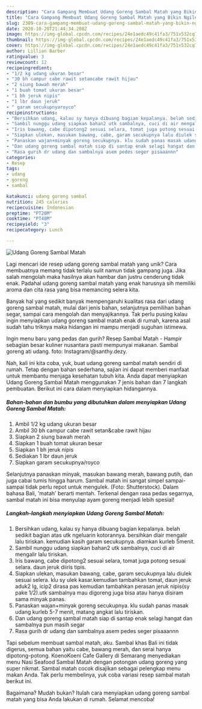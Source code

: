 ```yaml
---
description: "Cara Gampang Membuat Udang Goreng Sambal Matah yang Bikin Ngiler"
title: "Cara Gampang Membuat Udang Goreng Sambal Matah yang Bikin Ngiler"
slug: 2309-cara-gampang-membuat-udang-goreng-sambal-matah-yang-bikin-ngiler
date: 2020-10-20T21:44:34.208Z
image: https://img-global.cpcdn.com/recipes/24e1aedc49c41fa3/751x532cq70/udang-goreng-sambal-matah-foto-resep-utama.jpg
thumbnail: https://img-global.cpcdn.com/recipes/24e1aedc49c41fa3/751x532cq70/udang-goreng-sambal-matah-foto-resep-utama.jpg
cover: https://img-global.cpcdn.com/recipes/24e1aedc49c41fa3/751x532cq70/udang-goreng-sambal-matah-foto-resep-utama.jpg
author: Lillian Barber
ratingvalue: 3
reviewcount: 12
recipeingredient:
- "1/2 kg udang ukuran besar"
- "30 bh campur cabe rawit setancabe rawit hijau"
- "2 siung bawah merah"
- "1 buah tomat ukuran besar"
- "1 bh jeruk nipis"
- "1 lbr daun jeruk"
- " garam secukupnyaroyco"
recipeinstructions:
- "Bersihkan udang, kalau sy hanya dibuang bagian kepalanya. belah sedikit bagian atas utk ngeluarin kotorannya. bersihkan diair mengalir lalu tiriskan. kemudian kasih garam secukupnya. diamkan kurleb 5menit."
- "Sambil nunggu udang siapkan bahan2 utk sambalnya, cuci di air mengalir lalu tiriskan."
- "Iris bawang, cabe dipotong2 sesuai selara, tomat juga potong sesuai selara. daun jeruk diiris tipis."
- "Siapkan ulekan, masukan bawang, cabe, garam secukupnya lalu diulek sesuai selera. klu sy ulek kasar.kemudian tambahkan tomat, daun jeruk aduk2 lg, icip2 dirasa pas kemudian tambahkan perasan jeruk nipis(sy pake 1/2).utk sambalnya mau digoreng juga bisa atau hanya disiram sama minyak panas."
- "Panaskan wajan+minyak goreng secukupnya. klu sudah panas masak udang kurleb 5-7 menit, matang angkat lalu tiriskan."
- "Dan udang goreng sambal matah siap di santap enak selagi hangat dan sambalnya pun masih segar"
- "Rasa gurih dr udang dan sambalnya asem pedes seger pisaaannn"
categories:
- Resep
tags:
- udang
- goreng
- sambal

katakunci: udang goreng sambal 
nutrition: 245 calories
recipecuisine: Indonesian
preptime: "PT20M"
cooktime: "PT48M"
recipeyield: "3"
recipecategory: Lunch

---
```



![Udang Goreng Sambal Matah](https://img-global.cpcdn.com/recipes/24e1aedc49c41fa3/751x532cq70/udang-goreng-sambal-matah-foto-resep-utama.jpg)

Lagi mencari ide resep udang goreng sambal matah yang unik? Cara membuatnya memang tidak terlalu sulit namun tidak gampang juga. Jika salah mengolah maka hasilnya akan hambar dan justru cenderung tidak enak. Padahal udang goreng sambal matah yang enak harusnya sih memiliki aroma dan cita rasa yang bisa memancing selera kita.

Banyak hal yang sedikit banyak mempengaruhi kualitas rasa dari udang goreng sambal matah, mulai dari jenis bahan, selanjutnya pemilihan bahan segar, sampai cara mengolah dan menyajikannya. Tak perlu pusing kalau ingin menyiapkan udang goreng sambal matah enak di rumah, karena asal sudah tahu triknya maka hidangan ini mampu menjadi suguhan istimewa.

Ingin menu baru yang pedas dan gurih? Resep Sambal Matah - Hampir sebagian besar kuliner nusantara pasti mempunyai makanan. Sambal goreng ati udang. foto: Instagram/@santhy.dezy.


Nah, kali ini kita coba, yuk, buat udang goreng sambal matah sendiri di rumah. Tetap dengan bahan sederhana, sajian ini dapat memberi manfaat untuk membantu menjaga kesehatan tubuh kita. Anda dapat menyiapkan Udang Goreng Sambal Matah menggunakan 7 jenis bahan dan 7 langkah pembuatan. Berikut ini cara dalam menyiapkan hidangannya.

<!--inarticleads1-->

##### Bahan-bahan dan bumbu yang dibutuhkan dalam menyiapkan Udang Goreng Sambal Matah:

1. Ambil 1/2 kg udang ukuran besar
1. Ambil 30 bh campur cabe rawit setan&amp;cabe rawit hijau
1. Siapkan 2 siung bawah merah
1. Siapkan 1 buah tomat ukuran besar
1. Siapkan 1 bh jeruk nipis
1. Sediakan 1 lbr daun jeruk
1. Siapkan  garam secukupnya/royco


Selanjutnya panaskan minyak, masukan bawang merah, bawang putih, dan juga cabai tumis hingga harum. Sambal matah ini sangat simpel sampai-sampai tidak perlu repot untuk mengulek. (Foto: Shutterstock). Dalam bahasa Bali, &#39;matah&#39; berarti mentah. Terkenal dengan rasa pedas segarnya, sambal matah ini bisa menyulap ayam goreng menjadi lebih spesial! 

<!--inarticleads2-->

##### Langkah-langkah menyiapkan Udang Goreng Sambal Matah:

1. Bersihkan udang, kalau sy hanya dibuang bagian kepalanya. belah sedikit bagian atas utk ngeluarin kotorannya. bersihkan diair mengalir lalu tiriskan. kemudian kasih garam secukupnya. diamkan kurleb 5menit.
1. Sambil nunggu udang siapkan bahan2 utk sambalnya, cuci di air mengalir lalu tiriskan.
1. Iris bawang, cabe dipotong2 sesuai selara, tomat juga potong sesuai selara. daun jeruk diiris tipis.
1. Siapkan ulekan, masukan bawang, cabe, garam secukupnya lalu diulek sesuai selera. klu sy ulek kasar.kemudian tambahkan tomat, daun jeruk aduk2 lg, icip2 dirasa pas kemudian tambahkan perasan jeruk nipis(sy pake 1/2).utk sambalnya mau digoreng juga bisa atau hanya disiram sama minyak panas.
1. Panaskan wajan+minyak goreng secukupnya. klu sudah panas masak udang kurleb 5-7 menit, matang angkat lalu tiriskan.
1. Dan udang goreng sambal matah siap di santap enak selagi hangat dan sambalnya pun masih segar
1. Rasa gurih dr udang dan sambalnya asem pedes seger pisaaannn


Tapi sebelum membuat sambal matah, aku. Sambal khas Bali ini tidak digerus, semua bahan yaitu cabe, bawang merah, dan serai hanya dipotong-potong. KoenoKoeni Cafe Gallery di Semarang menyediakan menu Nasi Seafood Sambal Matah dengan potongan udang goreng yang super nikmat. Sambal matah cocok disajikan sebagai pelengkap menu makan Anda. Tak perlu membelinya, yuk coba variasi resep sambal matah berikut ini. 

Bagaimana? Mudah bukan? Itulah cara menyiapkan udang goreng sambal matah yang bisa Anda lakukan di rumah. Selamat mencoba!
